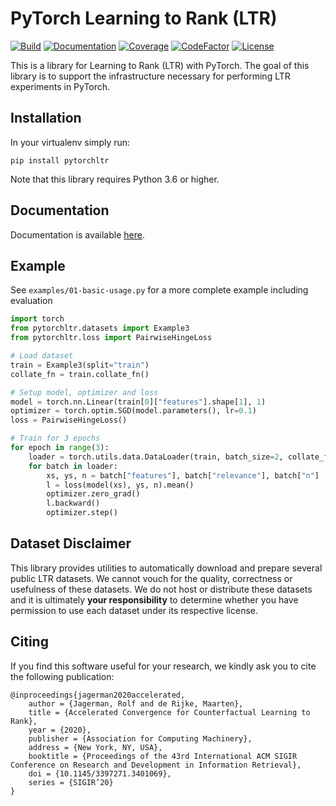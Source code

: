 # PyTorch Learning to Rank (LTR)

[![Build](https://img.shields.io/travis/rjagerman/pytorchltr/master)](https://travis-ci.org/rjagerman/pytorchltr)
[![Documentation](https://img.shields.io/readthedocs/pytorchltr)](https://pytorchltr.readthedocs.io/en/latest/)
[![Coverage](https://img.shields.io/codecov/c/github/rjagerman/pytorchltr/master)](https://codecov.io/gh/rjagerman/pytorchltr)
[![CodeFactor](https://img.shields.io/codefactor/grade/github/rjagerman/pytorchltr/master)](https://www.codefactor.io/repository/github/rjagerman/pytorchltr)
[![License](https://img.shields.io/github/license/rjagerman/pytorchltr)](https://github.com/rjagerman/pytorchltr/blob/master/LICENSE.md)

This is a library for Learning to Rank (LTR) with PyTorch.
The goal of this library is to support the infrastructure necessary for performing LTR experiments in PyTorch.

## Installation

In your virtualenv simply run:

    pip install pytorchltr 

Note that this library requires Python 3.6 or higher.

## Documentation

Documentation is available [here](https://pytorchltr.readthedocs.io/en/latest/).

## Example

See `examples/01-basic-usage.py` for a more complete example including evaluation

```python
import torch
from pytorchltr.datasets import Example3
from pytorchltr.loss import PairwiseHingeLoss

# Load dataset
train = Example3(split="train")
collate_fn = train.collate_fn()

# Setup model, optimizer and loss
model = torch.nn.Linear(train[0]["features"].shape[1], 1)
optimizer = torch.optim.SGD(model.parameters(), lr=0.1)
loss = PairwiseHingeLoss()

# Train for 3 epochs
for epoch in range(3):
    loader = torch.utils.data.DataLoader(train, batch_size=2, collate_fn=collate_fn)
    for batch in loader:
        xs, ys, n = batch["features"], batch["relevance"], batch["n"]
        l = loss(model(xs), ys, n).mean()
        optimizer.zero_grad()
        l.backward()
        optimizer.step()
```

## Dataset Disclaimer
This library provides utilities to automatically download and prepare several public LTR datasets.
We cannot vouch for the quality, correctness or usefulness of these datasets.
We do not host or distribute these datasets and it is ultimately **your responsibility** to determine whether you have permission to use each dataset under its respective license.

## Citing
If you find this software useful for your research, we kindly ask you to cite the following publication:

    @inproceedings{jagerman2020accelerated,
        author = {Jagerman, Rolf and de Rijke, Maarten},
        title = {Accelerated Convergence for Counterfactual Learning to Rank},
        year = {2020},
        publisher = {Association for Computing Machinery},
        address = {New York, NY, USA},
        booktitle = {Proceedings of the 43rd International ACM SIGIR Conference on Research and Development in Information Retrieval},
        doi = {10.1145/3397271.3401069},
        series = {SIGIR’20}
    }
